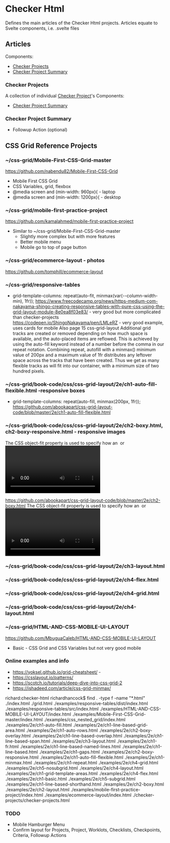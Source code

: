 # Checker Html

Defines the main articles of the Checker Html projects.
Articles equate to Svelte components, i.e. .svelte files

## Articles
Components:
* [Checker Projects](#checker-projects)
* [Checker Project Summary](#checker-project-summary)

### Checker Projects
A collection of individual [Checker Project](#checker-project-summary)'s
Components:
* [Checker Project Summary](#checker-project-summary)

### Checker Project Summary
* Followup Action (optional)

## CSS Grid Reference Projects

### ~/css-grid/Mobile-First-CSS-Grid-master
https://github.com/nabendu82/Mobile-First-CSS-Grid  
* Mobile First CSS Grid
* CSS Variables, grid, flexbox
* @media screen and (min-width: 960px){  - laptop
* @media screen and (min-width: 1200px){ - desktop 

### ~/css-grid/mobile-first-practice-project 
https://github.com/kamalahmed/mobile-first-practice-project
* Similar to ~/css-grid/Mobile-First-CSS-Grid-master
    * Slightly more complex but with more features
    * Better mobile menu
    * Mobile go to top of page button
    
### ~/css-grid/ecommerce-layout - photos
https://github.com/tomphill/ecommerce-layout

### ~/css-grid/responsive-tables
* grid-template-columns: repeat(auto-fit, minmax(var(--column-width-min), 1fr));
https://www.freecodecamp.org/news/https-medium-com-nakayama-shingo-creating-responsive-tables-with-pure-css-using-the-grid-layout-module-8e0ea8f03e83/    - very good but more complicated than checker-projects
https://codepen.io/ShingoNakayama/pen/LMLeRZ - very good example, uses cards for mobile
Also page 15 css-grid-layout
Additional grid tracks are created or removed depending on how much space is available, and the auto-placed items are reflowed.
This is achieved by using the auto-fill keyword instead of a number before the comma in our repeat notation.
Combining repeat, autofill with a minmax() minimum value of 200px and a maximum value of 1fr distributes any leftover space across the tracks that have been created.
Thus we get as many flexible tracks as will fit into our container, with a minimum size of two hundred pixels.

### ~/css-grid/book-code/css/css-grid-layout/2e/ch1-auto-fill-flexible.html -responsive boxes
* grid-template-columns: repeat(auto-fill, minmax(200px, 1fr));
https://github.com/abookapart/css-grid-layout-code/blob/master/2e/ch1-auto-fill-flexible.html

### ~/css-grid/book-code/css/css-grid-layout/2e/ch2-boxy.html, ch2-boxy-responsive.html - responsive images
The CSS object-fit property is used to specify how an <img> or <video> should be resized to fit its container.
img { object-fit: cover;  border-radius: 10px ; display: block; max-width: 100%; max-height: 100%; } 

https://github.com/abookapart/css-grid-layout-code/blob/master/2e/ch2-boxy.html
The CSS object-fit property is used to specify how an <img> or <video> should be resized to fit its container.
img { object-fit: cover;  border-radius: 10px ; display: block; max-width: 100%; max-height: 100%; }

### ~/css-grid/book-code/css/css-grid-layout/2e/ch3-layout.html

### ~/css-grid/book-code/css/css-grid-layout/2e/ch4-flex.html
### ~/css-grid/book-code/css/css-grid-layout/2e/ch4-grid.html
### ~/css-grid/book-code/css/css-grid-layout/2e/ch4-layout.html

### ~/css-grid/HTML-AND-CSS-MOBILE-UI-LAYOUT
https://github.com/MbuguaCaleb/HTML-AND-CSS-MOBILE-UI-LAYOUT
* Basic - CSS Grid and CSS Variables but not very good mobile 

### Online examples and info

* https://yoksel.github.io/grid-cheatsheet/ - 
* https://csslayout.io/patterns/
* https://scotch.io/tutorials/deep-dive-into-css-grid-2
* https://ishadeed.com/article/css-grid-minmax/

richard:checker-html richardhancock$ find . -type f -name "*.html"
./index.html
./grid.html
./examples/responsive-tables/dist/index.html
./examples/responsive-tables/src/index.html
./examples/HTML-AND-CSS-MOBILE-UI-LAYOUT/index.html
./examples/Mobile-First-CSS-Grid-master/index.html
./examples/css_nested_grid/index.html
./examples/2e/ch1-auto-fill.html
./examples/2e/ch1-line-based-grid-area.html
./examples/2e/ch1-auto-rows.html
./examples/2e/ch2-boxy-overlay.html
./examples/2e/ch1-line-based-overlap.html
./examples/2e/ch1-line-based-span.html
./examples/2e/ch3-layout.html
./examples/2e/ch1-fr.html
./examples/2e/ch1-line-based-named-lines.html
./examples/2e/ch1-line-based.html
./examples/2e/ch1-gaps.html
./examples/2e/ch2-boxy-responsive.html
./examples/2e/ch1-auto-fill-flexible.html
./examples/2e/ch1-minmax.html
./examples/2e/ch1-repeat.html
./examples/2e/ch4-grid.html
./examples/2e/ch5-nosubgrid.html
./examples/2e/ch4-layout.html
./examples/2e/ch1-grid-template-areas.html
./examples/2e/ch4-flex.html
./examples/2e/ch1-basic.html
./examples/2e/ch5-subgrid.html
./examples/2e/ch1-line-based-shorthand.html
./examples/2e/ch2-boxy.html
./examples/2e/ch2-layout.html
./examples/mobile-first-practice-project/index.html
./examples/ecommerce-layout/index.html
./checker-projects/checker-projects.html


### TODO
* Mobile Hamburger Menu
* Confirm layout for Projects, Project, Worklots, Checklists, Checkpoints, Criteria, Followup Actions



